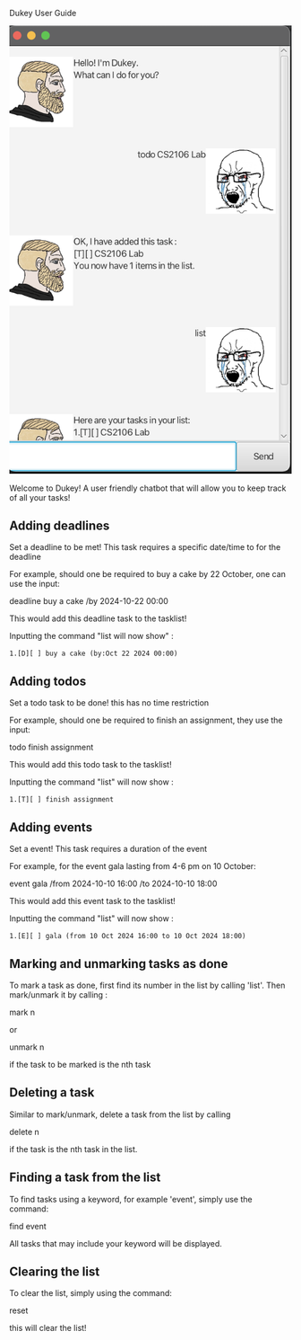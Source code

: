 Dukey User Guide

![Dukey](Ui.png)

Welcome to Dukey! A user friendly chatbot that will allow you to keep track of 
all your tasks!

## Adding deadlines

Set a deadline to be met! This task requires a specific date/time to for the deadline

For example, should one be required to buy a cake by 22 October, one can use the input:

deadline buy a cake /by 2024-10-22 00:00

This would add this deadline task to the tasklist!

Inputting the command "list will now show" :

```
1.[D][ ] buy a cake (by:Oct 22 2024 00:00)
```
## Adding todos

Set a todo task to be done! this has no time restriction

For example, should one be required to finish an assignment, they use the input:

todo finish assignment

This would add this todo task to the tasklist!

Inputting the command "list" will now show :

```
1.[T][ ] finish assignment
```
## Adding events

Set a event! This task requires a duration of the event

For example, for the event gala lasting from 4-6 pm on 10 October:

event gala /from 2024-10-10 16:00 /to 2024-10-10 18:00

This would add this event task to the tasklist!

Inputting the command "list" will now show :

```
1.[E][ ] gala (from 10 Oct 2024 16:00 to 10 Oct 2024 18:00)
```

## Marking and unmarking tasks as done

To mark a task as done, first find its number in the list by calling 'list'.
Then mark/unmark it by calling :

mark n 

or

unmark n

if the task to be marked is the nth task


## Deleting a task

Similar to mark/unmark, delete a task from the list by calling 

delete n 

if the task is the nth task in the list.

## Finding a task from the list

To find tasks using a keyword, for example 'event', simply use the command:

find event

All tasks that may include your keyword will be displayed.

## Clearing the list

To clear the list, simply using the command:

reset

this will clear the list!
